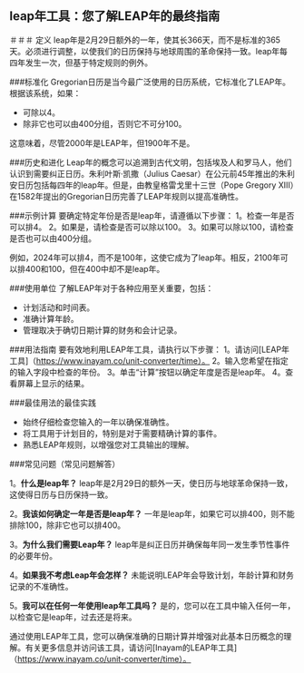 ## leap年工具：您了解LEAP年的最终指南

＃＃＃ 定义
leap年是2月29日额外的一年，使其长366天，而不是标准的365天。必须进行调整，以使我们的日历保持与地球周围的革命保持一致。leap年每四年发生一次，但基于特定规则的例外。

###标准化
Gregorian日历是当今最广泛使用的日历系统，它标准化了LEAP年。根据该系统，如果：
- 可除以4。
- 除非它也可以由400分组，否则它不可分100。

这意味着，尽管2000年是LEAP年，但1900年不是。

###历史和进化
Leap年的概念可以追溯到古代文明，包括埃及人和罗马人，他们认识到需要纠正日历。朱利叶斯·凯撒（Julius Caesar）在公元前45年推出的朱利安日历包括每四年的leap年。但是，由教皇格雷戈里十三世（Pope Gregory XIII）在1582年提出的Gregorian日历完善了LEAP年规则以提高准确性。

###示例计算
要确定特定年份是否是leap年，请遵循以下步骤：
1。检查一年是否可以排4。
2。如果是，请检查是否可以除以100。
3。如果可以除以100，请检查是否也可以由400分组。

例如，2024年可以排4，而不是100年，这使它成为了leap年。相反，2100年可以排400和100，但在400中却不是leap年。

###使用单位
了解LEAP年对于各种应用至关重要，包括：
- 计划活动和时间表。
- 准确计算年龄。
- 管理取决于确切日期计算的财务和会计记录。

###用法指南
要有效地利用LEAP年工具，请执行以下步骤：
1。请访问[LEAP年工具]（https://www.inayam.co/unit-converter/time）。
2。输入您希望在指定的输入字段中检查的年份。
3。单击“计算”按钮以确定年度是否是leap年。
4。查看屏幕上显示的结果。

###最佳用法的最佳实践
- 始终仔细检查您输入的一年以确保准确性。
- 将工具用于计划目的，特别是对于需要精确计算的事件。
- 熟悉LEAP年规则，以增强您对工具输出的理解。

###常见问题（常见问题解答）

1。**什么是leap年？**
leap年是2月29日的额外一天，使日历与地球革命保持一致，这使得日历与日历保持一致。

2。**我该如何确定一年是否是leap年？**
一年是leap年，如果它可以排400，则不能排除100，除非它也可以排400。

3。**为什么我们需要Leap年？**
leap年是纠正日历并确保每年同一发生季节性事件的必要年份。

4。**如果我不考虑Leap年会怎样？**
未能说明LEAP年会导致计划，年龄计算和财务记录的不准确性。

5。**我可以在任何一年使用leap年工具吗？**
是的，您可以在工具中输入任何一年，以检查它是leap年，过去还是将来。

通过使用LEAP年工具，您可以确保准确的日期计算并增强对此基本日历概念的理解。有关更多信息并访问该工具，请访问[Inayam的LEAP年工具]（https://www.inayam.co/unit-converter/time）。
